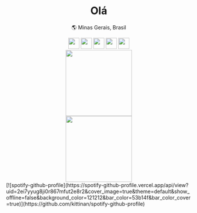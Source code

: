 <div align="center">
    <h1>Olá</h1>
    <p>🌎 Minas Gerais, Brasil</p>
    <div>
        <img width="30px" src="https://cdn.jsdelivr.net/gh/devicons/devicon/icons/javascript/javascript-original.svg" />
        <img width="30px" src="https://cdn.jsdelivr.net/gh/devicons/devicon/icons/html5/html5-original.svg" />
        <img width="30px" src="https://cdn.jsdelivr.net/gh/devicons/devicon/icons/css3/css3-original.svg" />
        <img width="30px" src="https://cdn.jsdelivr.net/gh/devicons/devicon/icons/c/c-original.svg" />
        <img width="30px" src="https://cdn.jsdelivr.net/gh/devicons/devicon/icons/csharp/csharp-original.svg" />
    </div>
</div>
<div align="center">
    <a href="https://github.com/rodrigoacs">
        <img height="180vw"
            src="https://github-readme-stats.vercel.app/api/top-langs/?username=rodrigoacs&layout=compact&langs_count=7&theme=dark">
    </a><br>
    <a href="https://github.com/rodrigoacs">
        <img height="180vw"
            src="https://github-readme-stats.vercel.app/api?username=rodrigoacs&show_icons=true&theme=dark&include_all_commits=true&count_private=true">
    </a>
</div>
[![spotify-github-profile](https://spotify-github-profile.vercel.app/api/view?uid=2ei7yyug8ji0r867mfut2e8r2&cover_image=true&theme=default&show_offline=false&background_color=121212&bar_color=53b14f&bar_color_cover=true)](https://github.com/kittinan/spotify-github-profile)
